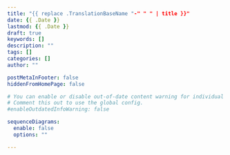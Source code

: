 ```yaml
---
title: "{{ replace .TranslationBaseName "-" " " | title }}"
date: {{ .Date }}
lastmod: {{ .Date }}
draft: true
keywords: []
description: ""
tags: []
categories: []
author: ""

postMetaInFooter: false
hiddenFromHomePage: false

# You can enable or disable out-of-date content warning for individual post.
# Comment this out to use the global config.
#enableOutdatedInfoWarning: false

sequenceDiagrams:
  enable: false
  options: ""

---
```


<!--more-->
